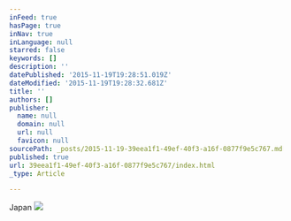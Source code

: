 ```yaml
---
inFeed: true
hasPage: true
inNav: true
inLanguage: null
starred: false
keywords: []
description: ''
datePublished: '2015-11-19T19:28:51.019Z'
dateModified: '2015-11-19T19:28:32.681Z'
title: ''
authors: []
publisher:
  name: null
  domain: null
  url: null
  favicon: null
sourcePath: _posts/2015-11-19-39eea1f1-49ef-40f3-a16f-0877f9e5c767.md
published: true
url: 39eea1f1-49ef-40f3-a16f-0877f9e5c767/index.html
_type: Article

---
```

Japan
![](https://the-grid-user-content.s3-us-west-2.amazonaws.com/3c3236d7-94c7-42f6-a849-748f3875c2b2.jpg)